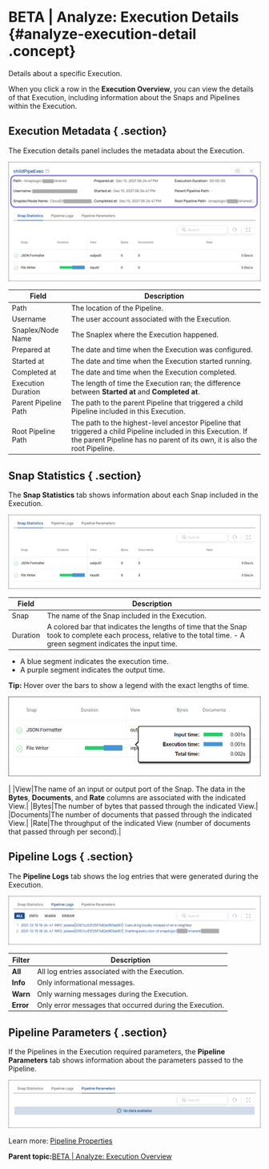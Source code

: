 # BETA \| Analyze: Execution Details {#analyze-execution-detail .concept}

Details about a specific Execution.

When you click a row in the **Execution Overview**, you can view the details of that Execution, including information about the Snaps and Pipelines within the Execution.

## Execution Metadata { .section}

The Execution details panel includes the metadata about the Execution.

![Execution Detail dialog showing the Execution metadata](../img/studio-analyze-execution-detail.png)

|Field|Description|
|-----|-----------|
|Path|The location of the Pipeline.|
|Username|The user account associated with the Execution.|
|Snaplex/Node Name|The Snaplex where the Execution happened.|
|Prepared at|The date and time when the Execution was configured.|
|Started at|The date and time when the Execution started running.|
|Completed at|The date and time when the Execution completed.|
|Execution Duration|The length of time the Execution ran; the difference between **Started at** and **Completed at**.|
|Parent Pipeline Path|The path to the parent Pipeline that triggered a child Pipeline included in this Execution.|
|Root Pipeline Path|The path to the highest-level ancestor Pipeline that triggered a child Pipeline included in this Execution. If the parent Pipeline has no parent of its own, it is also the root Pipeline.|

## Snap Statistics { .section}

The **Snap Statistics** tab shows information about each Snap included in the Execution.

![The Snap Statistics tab of the Execution Detail dialog](../img/studio-analyze-execution-detail-snapstatistics.png)

|Field|Description|
|-----|-----------|
|Snap|The name of the Snap included in the Execution.|
|Duration|A colored bar that indicates the lengths of time that the Snap took to complete each process, relative to the total time. -   A green segment indicates the input time.
-   A blue segment indicates the execution time.
-   A purple segment indicates the output time.

 **Tip:** Hover over the bars to show a legend with the exact lengths of time.

![Legend showing exact lengths of time](../img/studio-analyze-execution-detail-duration.png)

|
|View|The name of an input or output port of the Snap. The data in the **Bytes**, **Documents**, and **Rate** columns are associated with the indicated View.|
|Bytes|The number of bytes that passed through the indicated View.|
|Documents|The number of documents that passed through the indicated View.|
|Rate|The throughput of the indicated View \(number of documents that passed through per second\).|

## Pipeline Logs { .section}

The **Pipeline Logs** tab shows the log entries that were generated during the Execution.

![The Pipeline Logs tab of the Execution Detail dialog](../img/studio-analyze-execution-detail-pipelinelogs.png)

|Filter|Description|
|------|-----------|
|**All**|All log entries associated with the Execution.|
|**Info**|Only informational messages.|
|**Warn**|Only warning messages during the Execution.|
|**Error**|Only error messages that occurred during the Execution.|

## Pipeline Parameters { .section}

If the Pipelines in the Execution required parameters, the **Pipeline Parameters** tab shows information about the parameters passed to the Pipeline.

![The Pipeline Parameters tab of the Execution Detail dialog](../img/studio-analyze-execution-detail-pipelineparameters.png)

Learn more: [Pipeline Properties](https://docs-snaplogic.atlassian.net/wiki/spaces/SD/pages/1438254/Pipeline+Properties)

**Parent topic:**[BETA \| Analyze: Execution Overview](../sl-studio/analyze-execution.md)


